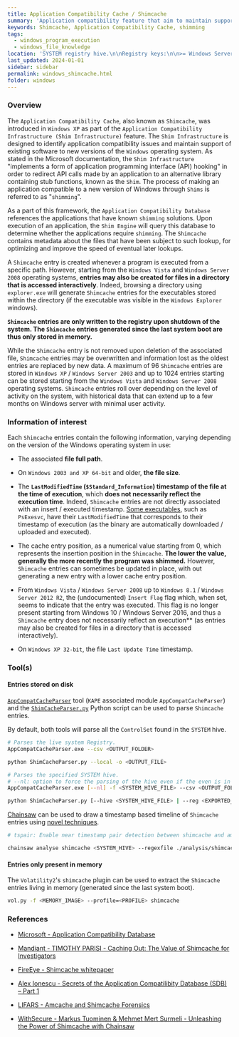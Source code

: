 ```yaml
---
title: Application Compatibility Cache / Shimcache
summary: 'Application compatibility feature that aim to maintain support of existing software to new versions of the Windows operating system.\n\nA Shimcache entry is created whenever a program is executed from a specific path. However, starting from Windows Vista and Windows Server 2008, entries may also be created for files in a directory that is accessed interactively.\n\nStores up to 1024 entries starting from the Windows Vista and Windows Server 2008 operating systems.\n\nInformation of interest: file full path, LastModifiedTime ($Standard_Information) timestamp of the file at the time of execution, the cache entry position (insertion position in the Shimcache), and from Windows Vista / Windows Server 2008 up to Windows 8.1 / Windows Server 2012 R2, an (undocumented) execution flag.'
keywords: Shimcache, Application Compatibility Cache, shimming
tags:
  - windows_program_execution
  - windows_file_knowledge
location: 'SYSTEM registry hive.\n\nRegistry keys:\n\n>= Windows Server 2003 and Windows XP 64-bit:\nHKLM\SYSTEM\CurrentControlSet\Control\Session Manager\AppCompatCache\AppCompatCache\n\nWindows XP 32-bit:\nHKLM\SYSTEM\CurrentControlSet\Control\Session Manager\AppCompatibility\AppCompatCache'
last_updated: 2024-01-01
sidebar: sidebar
permalink: windows_shimcache.html
folder: windows
---
```


### Overview

The `Application Compatibility Cache`, also known as `Shimcache`, was
introduced in `Windows XP` as part of the `Application Compatibility
Infrastructure (Shim Infrastructure)` feature. The `Shim Infrastructure` is
designed to identify application compatibility issues and maintain support of
existing software to new versions of the `Windows` operating system. As stated
in the Microsoft documentation, the `Shim Infrastructure` "implements a form of
application programming interface (API) hooking" in order to redirect API calls
made by an application to an alternative library containing stub functions,
known as the `Shim`. The process of making an application compatible to a new
version of Windows through `Shims` is referred to as "`shimming`".

As a part of this framework, the `Application Compatibility Database`
references the applications that have known `shimming` solutions. Upon
execution of an application, the `Shim Engine` will query this database to
determine whether the applications require `shimming`. The `Shimcache` contains
metadata about the files that have been subject to such lookup, for
optimizing and improve the speed of eventual later lookups.

A `Shimcache` entry is created whenever a program is executed from a specific
path. However, starting from the `Windows Vista` and `Windows Server 2008`
operating systems, **entries may also be created for files in a directory that
is accessed interactively**. Indeed, browsing a directory using `explorer.exe`
will generate `Shimcache` entries for the executables stored within the
directory (if the executable was visible in the `Windows Explorer` windows).

**`Shimcache` entries are only written to the registry upon shutdown of the
system. The `Shimcache` entries generated since the last system boot are
thus only stored in memory.**

While the `Shimcache` entry is not removed upon deletion of the associated
file, `Shimcache` entries may be overwritten and information lost as the oldest
entries are replaced by new data. A maximum of 96 `Shimcache` entries are
stored in `Windows XP` / `Windows Server 2003` and up to 1024 entries starting
can be stored starting from the `Windows Vista` and `Windows Server 2008`
operating systems. `Shimcache` entries roll over depending on the level of
activity on the system, with historical data that can extend up to a few months
on Windows server with minimal user activity.

### Information of interest

Each `Shimcache` entries contain the following information, varying depending
on the version of the Windows operating system in use:

  - The associated **file full path**.

  - On `Windows 2003 and XP 64-bit` and older, **the file size**.

  - The **`LastModifiedTime` (`$Standard_Information`) timestamp of the file at
    the time of execution**, which **does not necessarily reflect the execution
    time**. Indeed, `Shimcache` entries are not directly associated with an
    insert / executed timestamp.
    [Some executables](https://github.com/WithSecureLabs/chainsaw/blob/master/analysis/shimcache_patterns.txt),
    such as `PsExesvc`, have their `LastModifiedTime` that corresponds to their
    timestamp of execution (as the binary are automatically downloaded /
    uploaded and executed).

  - The cache entry position, as a numerical value starting from 0, which
    represents the insertion position in the `Shimcache`.
    **The lower the value, generally the more recently the program was
    shimmed.** However, `Shimcache` entries can sometimes be updated in place,
    with out generating a new entry with a lower cache entry position.

  - From `Windows Vista` / `Windows Server 2008` up to `Windows 8.1` /
    `Windows Server 2012 R2`, the (undocumented) `Insert Flag` flag which, when
    set, seems to indicate that the entry was executed. This flag is no
    longer present starting from Windows 10 / Windows Server 2016, and thus a
    `Shimcache` entry does not necessarily reflect an execution** (as entries
    may also be created for files in a directory that is accessed
    interactively).

  - On `Windows XP 32-bit`, the file `Last Update Time` timestamp.

### Tool(s)

#### Entries stored on disk

[`AppCompatCacheParser`](https://github.com/EricZimmerman/AppCompatCacheParser)
tool (`KAPE` associated module `AppCompatCacheParser`) and the
[`ShimCacheParser.py`](https://github.com/mandiant/ShimCacheParser) Python
script can be used to parse `Shimcache` entries.

By default, both tools will parse all the `ControlSet` found in the `SYSTEM`
hive.

```bash
# Parses the live system Registry.
AppCompatCacheParser.exe --csv <OUTPUT_FOLDER>

python ShimCacheParser.py --local -o <OUTPUT_FILE>

# Parses the specified SYSTEM hive.
# --nl: option to force the parsing of the hive even if the even is in a "dirty" state and no transaction logs are available.
AppCompatCacheParser.exe [--nl] -f <SYSTEM_HIVE_FILE> --csv <OUTPUT_FOLDER>

python ShimCacheParser.py [--hive <SYSTEM_HIVE_FILE> | --reg <EXPORTED_SYSTEM_FILE>] -o <OUTPUT_FILE>
```

[Chainsaw](https://github.com/WithSecureLabs/chainsaw) can be used to draw a
timestamp based timeline of `Shimcache` entries using
[novel techniques](https://labs.withsecure.com/tools/chainsaw-analyse-shimcache).

```bash
# tspair: Enable near timestamp pair detection between shimcache and amcache for finding additional insertion timestamps for shimcache entries.

chainsaw analyse shimcache <SYSTEM_HIVE> --regexfile ./analysis/shimcache_patterns.txt [--amcache <AMCACHE_HIVE> --tspair] --output <OUTPUT_CSV>
```

#### Entries only present in memory

The `Volatility2`'s `shimcache` plugin can be used to extract the `Shimcache`
entries living in memory (generated since the last system boot).

```bash
vol.py -f <MEMORY_IMAGE> --profile=<PROFILE> shimcache
```

### References

  - [Microsoft - Application Compatibility Database](https://docs.microsoft.com/en-us/windows/win32/devnotes/application-compatibility-database)

  - [Mandiant - TIMOTHY PARISI - Caching Out: The Value of Shimcache for Investigators](https://www.fireeye.com/blog/threat-research/2015/06/caching_out_the_val.html)

  - [FireEye - Shimcache whitepaper](https://www.fireeye.com/content/dam/fireeye-www/services/freeware/shimcache-whitepaper.pdf)

  - [Alex Ionescu - Secrets of the Application Compatilibity Database (SDB) – Part 1](http://www.alex-ionescu.com/?p=39)

  - [LIFARS - Amcache and Shimcache Forensics](https://lifars.com/wp-content/uploads/2017/03/Technical_tool_Amcache_Shimcache.pdf)

  - [WithSecure - Markus Tuominen & Mehmet Mert Surmeli - Unleashing the Power of Shimcache with Chainsaw](https://labs.withsecure.com/tools/chainsaw-analyse-shimcache)

